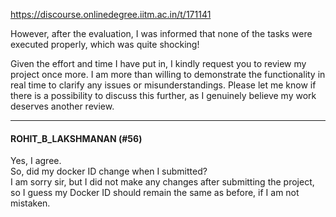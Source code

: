 https://discourse.onlinedegree.iitm.ac.in/t/171141

However, after the evaluation, I was informed that none of the tasks were executed properly, which was quite shocking!</p>
<p>Given the effort and time I have put in, I kindly request you to review my project once more. I am more than willing to demonstrate the functionality in real time to clarify any issues or misunderstandings. Please let me know if there is a possibility to discuss this further, as I genuinely believe my work deserves another review.</p><hr>

<h4>ROHIT_B_LAKSHMANAN (#56)</h4>
<p>Yes, I agree.<br/>
So, did my docker ID change when I submitted?<br/>
I am sorry sir, but I did not make any changes after submitting the project, so I guess my Docker ID should remain the same as before, if I am not mistaken.